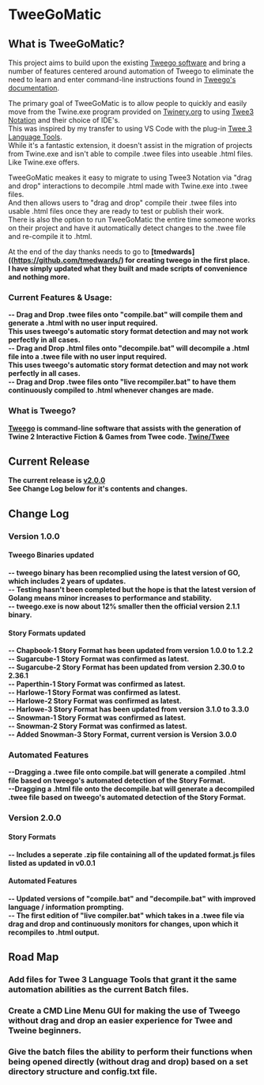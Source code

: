 # TweeGoMatic

## What is TweeGoMatic?
This project aims to build upon the existing [Tweego software](https://github.com/tmedwards/tweego/) and bring a number of features centered around automation of Tweego to eliminate the need to learn and enter command-line instructions found in [Tweego's documentation](http://www.motoslave.net/tweego/docs/).

The primary goal of TweeGoMatic is to allow people to quickly and easily move from the Twine.exe program provided on [Twinery.org](twinery.org) to using [Twee3 Notation](https://github.com/iftechfoundation/twine-specs/blob/master/twee-3-specification.md) and their choice of IDE's. <br>
This was inspired by my transfer to using VS Code with the plug-in [Twee 3 Language Tools](https://marketplace.visualstudio.com/items?itemName=cyrusfirheir.twee3-language-tools). <br>
While it's a fantastic extension, it doesn't assist in the migration of projects from Twine.exe and isn't able to compile .twee files into useable .html files. Like Twine.exe offers. <br>

TweeGoMatic meakes it easy to migrate to using Twee3 Notation via "drag and drop" interactions to decompile .html made with Twine.exe into .twee files. <br>
And then allows users to "drag and drop" compile their .twee files into usable .html files once they are ready to test or publish their work. <br>
There is also the option to run TweeGoMatic the entire time someone works on their project and have it automatically detect changes to the .twee file and re-compile it to .html.

At the end of the day thanks needs to go to <b>[tmedwards]((https://github.com/tmedwards/)<b> for creating tweego in the first place. <br>
I have simply updated what they built and made scripts of convenience and nothing more.


### Current Features & Usage:
-- Drag and Drop .twee files onto "compile.bat" will compile them and generate a .html with no user input required. <br>
This uses tweego's automatic story format detection and may not work perfectly in all cases. <br>
-- Drag and Drop .html files onto "decompile.bat" will decompile a .html file into a .twee file with no user input required. <br>
This uses tweego's automatic story format detection and may not work perfectly in all cases. <br>
-- Drag and Drop .twee files onto "live recompiler.bat" to have them continuously compiled to .html whenever changes are made.


### What is Tweego?
[Tweego](https://github.com/tmedwards/tweego/) is command-line software that assists with the generation of Twine 2 Interactive Fiction & Games from Twee code. [Twine/Twee](http://twinery.org/)

## Current Release
The current release is [v2.0.0](https://github.com/TheBlueJester/TweeGoMatic/releases/tag/v2.0.0) <br>
See Change Log below for it's contents and changes.


## Change Log

### Version 1.0.0

#### Tweego Binaries updated
-- tweego binary has been recomplied using the latest version of GO, which includes 2 years of updates. <br>
-- Testing <b>hasn't<b> been completed but the hope is that the latest version of Golang means minor increases to performance and stability. <br>
-- tweego.exe is now about 12% smaller then the official version 2.1.1 binary. <br>

#### Story Formats updated
-- Chapbook-1 Story Format has been updated from version 1.0.0 to 1.2.2 <br>
-- Sugarcube-1 Story Format was confirmed as latest. <br>
-- Sugarcube-2 Story Format has been updated from version 2.30.0 to 2.36.1 <br>
-- Paperthin-1 Story Format was confirmed as latest. <br>
-- Harlowe-1 Story Format was confirmed as latest. <br>
-- Harlowe-2 Story Format was confirmed as latest. <br>
-- Harlowe-3 Story Format has been updated from version 3.1.0 to 3.3.0 <br>
-- Snowman-1 Story Format was confirmed as latest. <br>
-- Snowman-2 Story Format was confirmed as latest. <br>
-- Added Snowman-3 Story Format, current version is Version 3.0.0 <br>

### Automated Features
--Dragging a .twee file onto compile.bat will generate a compiled .html file based on tweego's automated detection of the Story Format. <br>
--Dragging a .html file onto the decompile.bat will generate a decompiled .twee file based on tweego's automated detection of the Story Format. <br>

### Version 2.0.0

#### Story Formats
-- Includes a seperate .zip file containing all of the updated format.js files listed as updated in v0.0.1 <br>

#### Automated Features
-- Updated versions of "compile.bat" and "decompile.bat" with improved language / information prompting. <br>
-- The first edition of "live compiler.bat" which takes in a .twee file via drag and drop and continuously monitors for changes, upon which it recompiles to .html output.


## Road Map

### Add files for Twee 3 Language Tools that grant it the same automation abilities as the current Batch files. <br>
### Create a CMD Line Menu GUI for making the use of Tweego without drag and drop an easier experience for Twee and Tweine beginners. <br>
### Give the batch files the ability to perform their functions when being opened directly (without drag and drop) based on a set directory structure and config.txt file. <br>
